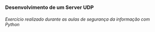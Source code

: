 ### Desenvolvimento de um Server UDP
###### Exercício realizado durante as aulas de segurança da informação com Python
